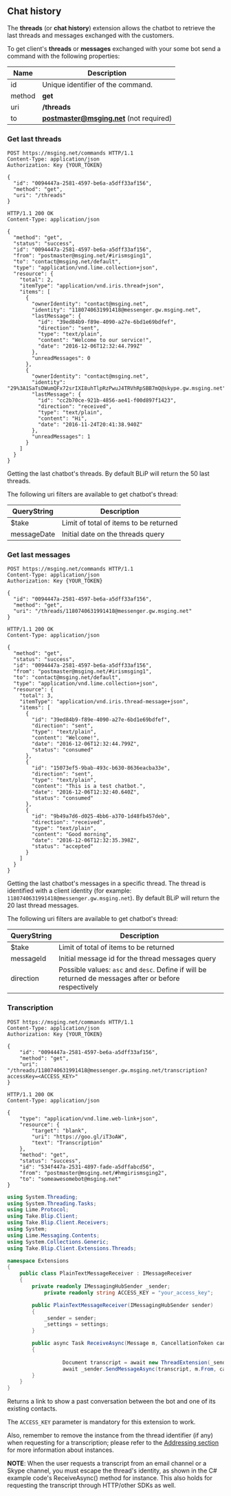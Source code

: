 ## Chat history

The **threads** (or **chat history**) extension allows the chatbot to retrieve the last threads and messages exchanged with the customers.

To get client's **threads** or **messages** exchanged with your some bot send a command with the following properties:

| Name | Description |
|---------------------------------|--------------|
| id    | Unique identifier of the command.   |
| method    | **get**  |
| uri    | **/threads**   |
| to     | **postmaster@msging.net** (not required) |


### Get last threads

```http
POST https://msging.net/commands HTTP/1.1
Content-Type: application/json
Authorization: Key {YOUR_TOKEN}

{  
  "id": "0094447a-2581-4597-be6a-a5dff33af156",
  "method": "get",
  "uri": "/threads"
}
```

```http
HTTP/1.1 200 OK
Content-Type: application/json

{
  "method": "get",
  "status": "success",
  "id": "0094447a-2581-4597-be6a-a5dff33af156",
  "from": "postmaster@msging.net/#irismsging1",
  "to": "contact@msging.net/default",
  "type": "application/vnd.lime.collection+json",
  "resource": {
    "total": 2,
    "itemType": "application/vnd.iris.thread+json",
    "items": [
      {
        "ownerIdentity": "contact@msging.net",
        "identity": "1180740631991418@messenger.gw.msging.net",
        "lastMessage": {
          "id": "39ed84b9-f89e-4090-a27e-6bd1e69bdfef",
          "direction": "sent",
          "type": "text/plain",
          "content": "Welcome to our service!",
          "date": "2016-12-06T12:32:44.799Z"
        },
        "unreadMessages": 0
      },
      {
        "ownerIdentity": "contact@msging.net",
        "identity": "29%3A1SaTsDWumQFx72srIXI8uhTlpRzPwuJ4TRVhRpSBB7mQ@skype.gw.msging.net",
        "lastMessage": {
          "id": "cc2b70ce-921b-4856-ae41-f00d897f1423",
          "direction": "received",
          "type": "text/plain",
          "content": "Hi",
          "date": "2016-11-24T20:41:38.940Z"
        },
        "unreadMessages": 1
      }
    ]
  }
}
```

Getting the last chatbot's threads. By default BLiP will return the 50 last threads.

The following uri filters are available to get chatbot's thread:

| QueryString  | Description                               |
|--------------|-------------------------------------------|
| $take        | Limit of total of items to be returned    |
| messageDate  | Initial date on the threads query         |

### Get last messages

```http
POST https://msging.net/commands HTTP/1.1
Content-Type: application/json
Authorization: Key {YOUR_TOKEN}

{  
  "id": "0094447a-2581-4597-be6a-a5dff33af156",
  "method": "get",
  "uri": "/threads/1180740631991418@messenger.gw.msging.net"
}
```

```http
HTTP/1.1 200 OK
Content-Type: application/json

{
  "method": "get",
  "status": "success",
  "id": "0094447a-2581-4597-be6a-a5dff33af156",
  "from": "postmaster@msging.net/#irismsging1",
  "to": "contact@msging.net/default",
  "type": "application/vnd.lime.collection+json",
  "resource": {
    "total": 3,
    "itemType": "application/vnd.iris.thread-message+json",
    "items": [
      {
        "id": "39ed84b9-f89e-4090-a27e-6bd1e69bdfef",
        "direction": "sent",
        "type": "text/plain",
        "content": "Welcome!",
        "date": "2016-12-06T12:32:44.799Z",
        "status": "consumed"
      },
      {
        "id": "15073ef5-9bab-493c-b630-8636eacba33e",
        "direction": "sent",
        "type": "text/plain",
        "content": "This is a test chatbot.",
        "date": "2016-12-06T12:32:40.640Z",
        "status": "consumed"
      },
      {
        "id": "9b49a7d6-d025-4bb6-a370-1d48fb457deb",
        "direction": "received",
        "type": "text/plain",
        "content": "Good morning",
        "date": "2016-12-06T12:32:35.398Z",
        "status": "accepted"
      }
    ]
  }
}
```

Getting the last chatbot's messages in a specific thread. The thread is identified with a client identity (for example: `1180740631991418@messenger.gw.msging.net`). By default BLiP will return the 20 last thread messages.

The following uri filters are available to get chatbot's thread:

| QueryString  | Description                               |
|--------------|-------------------------------------------|
| $take        | Limit of total of items to be returned    |
| messageId  | Initial message id for the thread messages query        |
| direction  | Possible values: `asc` and `desc`. Define if will be returned de messages after or before respectively |

### Transcription

```http
POST https://msging.net/commands HTTP/1.1
Content-Type: application/json
Authorization: Key {YOUR_TOKEN}

{
    "id": "0094447a-2581-4597-be6a-a5dff33af156",
    "method": "get",
    "uri": "/threads/1180740631991418@messenger.gw.msging.net/transcription?accessKey=<ACCESS_KEY>"
}
```

```http
HTTP/1.1 200 OK
Content-Type: application/json

{
    "type": "application/vnd.lime.web-link+json",
    "resource": {
        "target": "blank",
        "uri": "https://goo.gl/iT3oAW",
        "text": "Transcription"
    },
    "method": "get",
    "status": "success",
    "id": "534f447a-2531-4897-fade-a5dffabcd56",
    "from": "postmaster@msging.net/#hmgirismsging2",
    "to": "someawesomebot@msging.net"
}
```

```csharp
using System.Threading;
using System.Threading.Tasks;
using Lime.Protocol;
using Take.Blip.Client;
using Take.Blip.Client.Receivers;
using System;
using Lime.Messaging.Contents;
using System.Collections.Generic;
using Take.Blip.Client.Extensions.Threads;

namespace Extensions
{
    public class PlainTextMessageReceiver : IMessageReceiver
    {
        private readonly IMessagingHubSender _sender;
		    private readonly string ACCESS_KEY = "your_access_key";

        public PlainTextMessageReceiver(IMessagingHubSender sender)
        {
            _sender = sender;
            _settings = settings;
        }

        public async Task ReceiveAsync(Message m, CancellationToken cancellationToken)
        {
            
			      Document transcript = await new ThreadExtension(_sender).GetTranscriptionAsync(Uri.EscapeDataString(m.From.ToIdentity()), ACCESS_KEY, cancellationToken);
			      await _sender.SendMessageAsync(transcript, m.From, cancellationToken);
        }
    }
}
```

Returns a link to show a past conversation between the bot and one of its existing contacts.

The `ACCESS_KEY` parameter is mandatory for this extension to work.

Also, remember to remove the instance from the thread identifier (if any) when requesting for a transcription; please refer to the [Addressing section](#addressing) for more information about instances.

**NOTE**: When the user requests a transcript from an email channel or a Skype channel, you must escape the thread's identity, as shown in the C# example code's ReceiveAsync() method for instance. This also holds for requesting the transcript through HTTP/other SDKs as well.